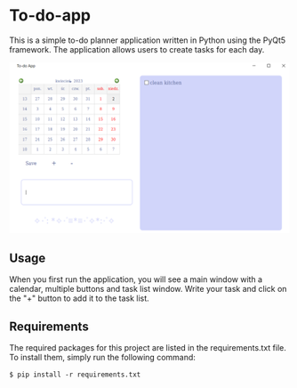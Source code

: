 # To-do-app
This is a simple to-do planner application written in Python using the PyQt5 framework. The application allows users to create tasks for each day.

![img](https://github.com/agkittens/to-do-app/blob/main/assets/example.PNG?raw=true)

## Usage
When you first run the application, you will see a main window with a calendar, multiple buttons and task list window. Write your task and click on the "+" button to add it to the task list. 

## Requirements
The required packages for this project are listed in the requirements.txt file. To install them, simply run the following command:
```
$ pip install -r requirements.txt
```
